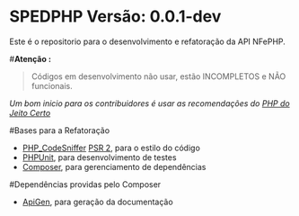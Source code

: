 SPEDPHP    Versão: 0.0.1-dev  
=========================
  
Este é o repositorio para o desenvolvimento e refatoração da API NFePHP.

#**Atenção :**

> Códigos em desenvolvimento não usar, estão INCOMPLETOS e NÃO funcionais.


_Um bom inicio para os contribuidores é usar as recomendações do [PHP do Jeito Certo](http://br.phptherightway.com/)_


#Bases para a Refatoração


- [PHP_CodeSniffer](http://pear.php.net/package/PHP_CodeSniffer/redirected) [PSR 2](https://github.com/php-fig/fig-standards/blob/master/accepted/PSR-2-coding-style-guide.md), para o estilo do código
- [PHPUnit](http://phpunit.de/manual/3.6/en/installation.html), para desenvolvimento de testes
- [Composer](http://getcomposer.org/doc/00-intro.md), para gerenciamento de dependências

#Dependências providas pelo Composer

- [ApiGen](http://apigen.org/), para geração da documentação

